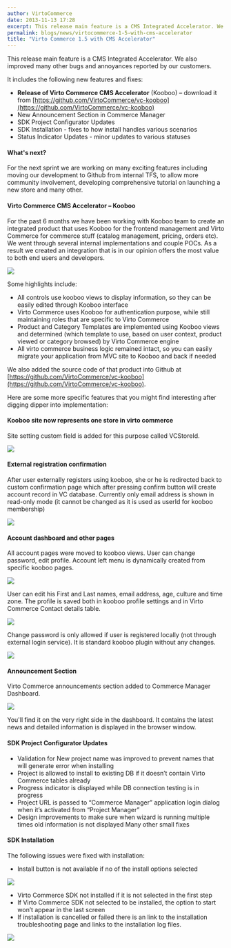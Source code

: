 ```yaml
---
author: VirtoCommerce
date: 2013-11-13 17:28
excerpt: This release main feature is a CMS Integrated Accelerator. We also improved many other bugs and annoyances reported by our customers.
permalink: blogs/news/virtocommerce-1-5-with-cms-accelerator
title: "Virto Commerce 1.5 with CMS Accelerator"
---
```

This release main feature is a CMS Integrated Accelerator. We also improved many other bugs and annoyances reported by our customers.

It includes the following new features and fixes:

* **Release of Virto Commerce CMS Accelerator** (Kooboo) – download it from [https://github.com/VirtoCommerce/vc-kooboo](https://github.com/VirtoCommerce/vc-kooboo)
* New Announcement Section in Commerce Manager
* SDK Project Configurator Updates
* SDK Installation - fixes to how install handles various scenarios
* Status Indicator Updates - minor updates to various statuses

#### What's next?

For the next sprint we are working on many exciting features including moving our development to Github from internal TFS, to allow more community involvement, developing comprehensive tutorial on launching a new store and many other.

#### Virto Commerce CMS Accelerator – Kooboo

For the past 6 months we have been working with Kooboo team to create an integrated product that uses Kooboo for the frontend management and Virto Commerce for commerce stuff (catalog management, pricing, orders etc). We went through several internal implementations and couple POCs. As a result we created an integration that is in our opinion offers the most value to both end users and developers.

![](/assets/cms-content/blogs/vccom/assets/tmp1392.png)

Some highlights include:

* All controls use kooboo views to display information, so they can be easily edited through Kooboo interface 
* Virto Commerce uses Kooboo for authentication purpose, while still maintaining roles that are specific to Virto Commerce 
* Product and Category Templates are implemented using Kooboo views and determined (which template to use, based on user context, product viewed or category browsed) by Virto Commerce engine 
* All virto commerce business logic remained intact, so you can easily migrate your application from MVC site to Kooboo and back if needed

We also added the source code of that product into Github at [https://github.com/VirtoCommerce/vc-kooboo](https://github.com/VirtoCommerce/vc-kooboo).

Here are some more specific features that you might find interesting after digging dipper into implementation:

#### Kooboo site now represents one store in virto commerce

Site setting custom field is added for this purpose called VCStoreId.

![](/assets/cms-content/blogs/vccom/assets/clip_image002_.png)

#### External registration confirmation

After user externally registers using kooboo, she or he is redirected back to custom confirmation page which after pressing confirm button will create account record in VC database. Currently only email address is shown in read-only mode (it cannot be changed as it is used as userId for kooboo membership)

![](/assets/cms-content/blogs/vccom/assets/clip_image004.png)

#### Account dashboard and other pages

All account pages were moved to kooboo views. User can change password, edit profile. Account left menu is dynamically created from specific kooboo pages.

![](/assets/cms-content/blogs/vccom/assets/clip_image006.png)

User can edit his First and Last names, email address, age, culture and time zone. The profile is saved both in kooboo profile settings and in Virto Commerce Contact details table.

![](/assets/cms-content/blogs/vccom/assets/clip_image008.png)

Change password is only allowed if user is registered locally (not through external login service). It is standard kooboo plugin without any changes.

![](/assets/cms-content/blogs/vccom/assets/clip_image010.png)

#### Announcement Section

Virto Commerce announcements section added to Commerce Manager Dashboard.

![](/assets/cms-content/blogs/vccom/assets/clip_image002__.jpg)

You'll find it on the very right side in the dashboard. It contains the latest news and detailed information is displayed in the browser window.

#### SDK Project Configurator Updates

* Validation for New project name was improved to prevent names that will generate error when installing
* Project is allowed to install to existing DB if it doesn’t contain Virto Commerce tables already
* Progress indicator is displayed while DB connection testing is in progress
* Project URL is passed to “Commerce Manager” application login dialog when it’s activated from “Project Manager”
* Design improvements to make sure when wizard is running multiple times old information is not displayed  Many other small fixes

#### SDK Installation

The following issues were fixed with installation:

* Install button is not available if no of the install options selected

![](/assets/cms-content/blogs/vccom/assets/base643ac26e4a9c7f683c.png)

* Virto Commerce SDK not installed if it is not selected in the first step
* If Virto Commerce SDK not selected to be installed, the option to start won’t appear in the last screen
* If installation is cancelled or failed there is an link to the installation troubleshooting page and links to the installation log files.

![](/assets/cms-content/blogs/vccom/assets/base64687d6d485df067ae.png)
